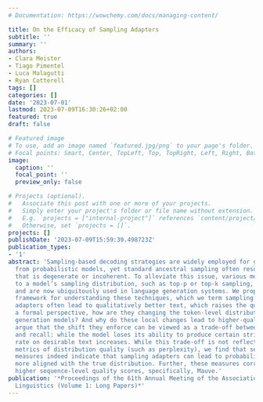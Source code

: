 ```yaml
---
# Documentation: https://wowchemy.com/docs/managing-content/

title: On the Efficacy of Sampling Adapters
subtitle: ''
summary: ''
authors:
- Clara Meister
- Tiago Pimentel
- Luca Malagutti
- Ryan Cotterell
tags: []
categories: []
date: '2023-07-01'
lastmod: 2023-07-09T16:30:26+02:00
featured: true
draft: false

# Featured image
# To use, add an image named `featured.jpg/png` to your page's folder.
# Focal points: Smart, Center, TopLeft, Top, TopRight, Left, Right, BottomLeft, Bottom, BottomRight.
image:
  caption: ''
  focal_point: ''
  preview_only: false

# Projects (optional).
#   Associate this post with one or more of your projects.
#   Simply enter your project's folder or file name without extension.
#   E.g. `projects = ["internal-project"]` references `content/project/deep-learning/index.md`.
#   Otherwise, set `projects = []`.
projects: []
publishDate: '2023-07-09T15:59:39.498723Z'
publication_types:
- '1'
abstract: 'Sampling-based decoding strategies are widely employed for generating text
  from probabilistic models, yet standard ancestral sampling often results in text
  that is degenerate or incoherent. To alleviate this issue, various modifications
  to a model’s sampling distribution, such as top-p or top-k sampling, have been introduced
  and are now ubiquitously used in language generation systems. We propose a unified
  framework for understanding these techniques, which we term sampling adapters. Sampling
  adapters often lead to qualitatively better text, which raises the question: From
  a formal perspective, how are they changing the token-level distributions of language
  generation models? And why do these local changes lead to higher-quality text? We
  argue that the shift they enforce can be viewed as a trade-off between precision
  and recall: while the model loses its ability to produce certain strings, its precision
  rate on desirable text increases. While this trade-off is not reflected in standard
  metrics of distribution quality (such as perplexity), we find that several precision-emphasizing
  measures indeed indicate that sampling adapters can lead to probability distributions
  more aligned with the true distribution. Further, these measures correlate with
  higher sequence-level quality scores, specifically, Mauve.'
publication: '*Proceedings of the 61th Annual Meeting of the Association for Computational
  Linguistics (Volume 1: Long Papers)*'
---
```

